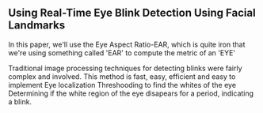 ## Using Real-Time Eye Blink Detection Using Facial Landmarks
In this paper, we'll use the Eye Aspect Ratio-EAR, which is quite iron that we're using something called 'EAR' to compute the metric of an 'EYE'

Traditional image processing techniques for detecting blinks were fairly complex and involved.
This method is fast, easy, efficient and easy to implement
	Eye localization
	Threshooding to find the whites of the eye
	Determining if the white region of the eye disapears for a period, indicating a blink.
